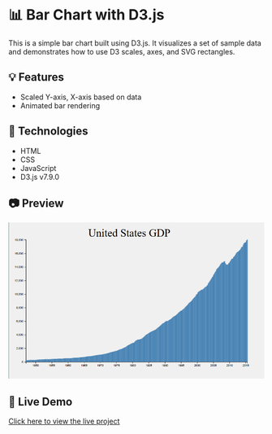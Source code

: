 # 📊 Bar Chart with D3.js

This is a simple bar chart built using D3.js. It visualizes a set of sample data and demonstrates how to use D3 scales, axes, and SVG rectangles.

## 💡 Features
- Scaled Y-axis, X-axis based on data
- Animated bar rendering

## 🔧 Technologies
- HTML
- CSS
- JavaScript
- D3.js v7.9.0

## 📷 Preview

![Preview](Capture.PNG)

## 🔗 Live Demo

[Click here to view the live project](https://your-username.github.io/bar-chart-d3)


